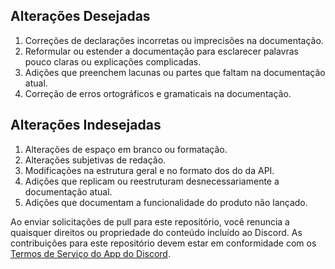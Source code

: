 ## Alterações Desejadas

1. Correções de declarações incorretas ou imprecisões na documentação.
1. Reformular ou estender a documentação para esclarecer palavras pouco claras ou explicações complicadas.
1. Adições que preenchem lacunas ou partes que faltam na documentação atual.
1. Correção de erros ortográficos e gramaticais na documentação.

## Alterações Indesejadas

1. Alterações de espaço em branco ou formatação.
1. Alterações subjetivas de redação.
1. Modificações na estrutura geral e no formato dos do da API.
1. Adições que replicam ou reestruturam desnecessariamente a documentação atual.
1. Adições que documentam a funcionalidade do produto não lançado.

Ao enviar solicitações de pull para este repositório, você renuncia a quaisquer direitos ou propriedade do conteúdo incluído ao Discord. As contribuições para este repositório devem estar em conformidade com os [Termos de Serviço do App do Discord](https://discord.com/terms).
